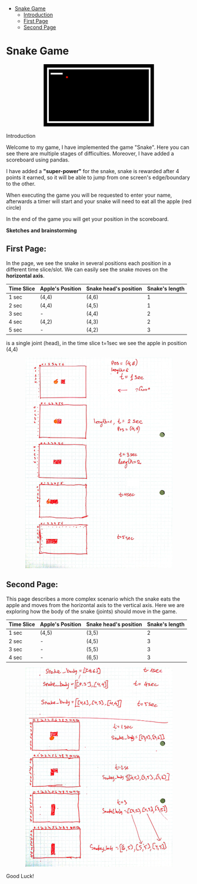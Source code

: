 <!-- TOC -->
* [Snake Game](#air-hockey)
  * [Introduction](#introduction)
  * [First Page](#first-page)
  * [Second Page](#second-page)
<!-- TOC -->


# Snake Game

<p align="center">
  <img src="images\animation_snake.gif" width="300">
</p

## Introduction

Welcome to my game, I have implemented the game "Snake".
Here you can see there are multiple stages of difficulties.
Moreover, I have added a scoreboard using pandas.

I have added a **"super-power"** for the snake, snake is rewarded after 4 points it earned,
so it will be able to jump from one screen's edge/boundary to the other.  


When executing the game you will be requested to enter your name,
afterwards a timer will start and your snake will need to eat all the apple
(red circle)


In the end of the game you will get your position in the scoreboard.

**Sketches and brainstorming**

## First Page:

In the page, we see the snake in several positions each position in a different 
time slice/slot. We can easily see the snake moves on the **horizontal axis**.

| Time Slice | Apple's Position | Snake head's position | Snake's length |
|------------|------------------|-----------------------|----------------|
| 1 sec      | (4,4)            | (4,6)                 | 1              |
| 2 sec      | (4,4)            | (4,5)                 | 1              |
| 3 sec      | -                | (4,4)                 | 2              |
| 4 sec      | (4,2)            | (4,3)                 | 2              |
| 5 sec      | -                | (4,2)                 | 3              |

is a single joint (head), 
in the time slice t=1sec we see the apple in position (4,4)

<p align="center">
  <img src="images\1.jpg" width="400">
</p>


## Second Page:

This page describes a more complex scenario
which the snake eats the apple and moves from the horizontal axis to the vertical axis.
Here we are exploring how the body of the snake (joints) should move in the game. 

| Time Slice | Apple's Position | Snake head's position | Snake's length |
|------------|------------------|-----------------------|----------------|
| 1 sec      | (4,5)            | (3,5)                 | 2              |
| 2 sec      | -                | (4,5)                 | 3              |
| 3 sec      | -                | (5,5)                 | 3              |
| 4 sec      | -                | (6,5)                 | 3              |

<p align="center">
  <img src="images\2.jpg" width="400">
</p>

Good Luck!
